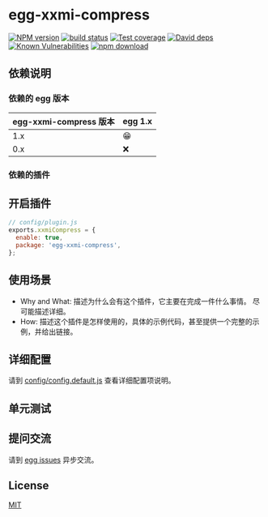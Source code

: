 # egg-xxmi-compress

[![NPM version][npm-image]][npm-url]
[![build status][travis-image]][travis-url]
[![Test coverage][codecov-image]][codecov-url]
[![David deps][david-image]][david-url]
[![Known Vulnerabilities][snyk-image]][snyk-url]
[![npm download][download-image]][download-url]

[npm-image]: https://img.shields.io/npm/v/egg-xxmi-compress.svg?style=flat-square
[npm-url]: https://npmjs.org/package/egg-xxmi-compress
[travis-image]: https://img.shields.io/travis/eggjs/egg-xxmi-compress.svg?style=flat-square
[travis-url]: https://travis-ci.org/eggjs/egg-xxmi-compress
[codecov-image]: https://img.shields.io/codecov/c/github/eggjs/egg-xxmi-compress.svg?style=flat-square
[codecov-url]: https://codecov.io/github/eggjs/egg-xxmi-compress?branch=master
[david-image]: https://img.shields.io/david/eggjs/egg-xxmi-compress.svg?style=flat-square
[david-url]: https://david-dm.org/eggjs/egg-xxmi-compress
[snyk-image]: https://snyk.io/test/npm/egg-xxmi-compress/badge.svg?style=flat-square
[snyk-url]: https://snyk.io/test/npm/egg-xxmi-compress
[download-image]: https://img.shields.io/npm/dm/egg-xxmi-compress.svg?style=flat-square
[download-url]: https://npmjs.org/package/egg-xxmi-compress

<!--
Description here.
-->

## 依赖说明

### 依赖的 egg 版本

egg-xxmi-compress 版本 | egg 1.x
--- | ---
1.x | 😁
0.x | ❌

### 依赖的插件
<!--

如果有依赖其它插件，请在这里特别说明。如

- security
- multipart

-->

## 开启插件

```js
// config/plugin.js
exports.xxmiCompress = {
  enable: true,
  package: 'egg-xxmi-compress',
};
```

## 使用场景

- Why and What: 描述为什么会有这个插件，它主要在完成一件什么事情。
尽可能描述详细。
- How: 描述这个插件是怎样使用的，具体的示例代码，甚至提供一个完整的示例，并给出链接。

## 详细配置

请到 [config/config.default.js](config/config.default.js) 查看详细配置项说明。

## 单元测试

<!-- 描述如何在单元测试中使用此插件，例如 schedule 如何触发。无则省略。-->

## 提问交流

请到 [egg issues](https://github.com/eggjs/egg/issues) 异步交流。

## License

[MIT](LICENSE)
